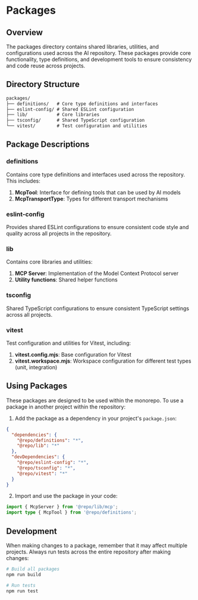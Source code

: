# Packages

## Overview

The packages directory contains shared libraries, utilities, and configurations used across the AI repository. These packages provide core functionality, type definitions, and development tools to ensure consistency and code reuse across projects.

## Directory Structure

```markdown
packages/
├── definitions/   # Core type definitions and interfaces
├── eslint-config/ # Shared ESLint configuration
├── lib/           # Core libraries
├── tsconfig/      # Shared TypeScript configuration
└── vitest/        # Test configuration and utilities
```

## Package Descriptions

### definitions

Contains core type definitions and interfaces used across the repository. This includes:

1. **McpTool**: Interface for defining tools that can be used by AI models
2. **McpTransportType**: Types for different transport mechanisms

### eslint-config

Provides shared ESLint configurations to ensure consistent code style and quality across all projects in the repository.

### lib

Contains core libraries and utilities:

1. **MCP Server**: Implementation of the Model Context Protocol server
2. **Utility functions**: Shared helper functions

### tsconfig

Shared TypeScript configurations to ensure consistent TypeScript settings across all projects.

### vitest

Test configuration and utilities for Vitest, including:

1. **vitest.config.mjs**: Base configuration for Vitest
2. **vitest.workspace.mjs**: Workspace configuration for different test types (unit, integration)

## Using Packages

These packages are designed to be used within the monorepo. To use a package in another project within the repository:

1. Add the package as a dependency in your project's `package.json`:

```json
{
  "dependencies": {
    "@repo/definitions": "*",
    "@repo/lib": "*"
  },
  "devDependencies": {
    "@repo/eslint-config": "*",
    "@repo/tsconfig": "*",
    "@repo/vitest": "*"
  }
}
```

2. Import and use the package in your code:

```typescript
import { McpServer } from '@repo/lib/mcp';
import type { McpTool } from '@repo/definitions';
```

## Development

When making changes to a package, remember that it may affect multiple projects. Always run tests across the entire repository after making changes:

```bash
# Build all packages
npm run build

# Run tests
npm run test
